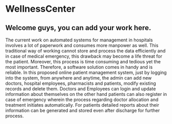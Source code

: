 # WellnessCenter

## Welcome guys, you can add your work here.

The current work on automated systems for management in hospitals involves a lot of paperwork and consumes more manpower as well. This traditional way of working cannot store and process the data efficiently and in case of medical emergency, this drawback may become a life threat for the patient. Moreover, this process is time consuming and tedious yet the most important. Therefore, a software solution comes in handy and is reliable.
In this proposed online patient management system, just by logging into the system, from anywhere and anytime, the admin can add new doctors, hospital employees, pharmacists and patients, modify existing records and delete them. Doctors and Employees can login and update information about themselves on the other hand patients can also register in case of emergency wherein the process regarding doctor allocation and treatment initiates automatically. For patients detailed reports about their information can be generated and stored even after discharge for further process.

